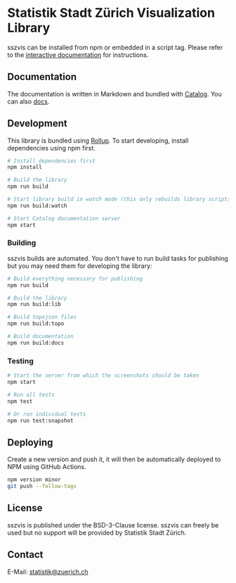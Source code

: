 # Statistik Stadt Zürich Visualization Library

sszvis can be installed from npm or embedded in a script tag. Please refer to the [interactive documentation](https://statistikstadtzuerich.github.io/sszvis/) for instructions.

## Documentation

The documentation is written in Markdown and bundled with [Catalog](https://www.catalog.style/). You can also [docs](docs).

## Development

This library is bundled using [Rollup](https://rollupjs.org/). To start developing, install dependencies using npm first.

```sh
# Install dependencies first
npm install

# Build the library
npm run build

# Start library build in watch mode (this only rebuilds library scripts, not things like topojson)
npm run build:watch

# Start Catalog documentation server
npm start
```

### Building

sszvis builds are automated. You don't have to run build tasks for publishing but you may need them for developing the library:

```sh
# Build everything necessary for publishing
npm run build

# Build the library
npm run build:lib

# Build topojson files
npm run build:topo

# Build documentation
npm run build:docs
```

### Testing

```sh
# Start the server from which the screenshots should be taken
npm start

# Run all tests
npm test

# Or run individual tests
npm run test:snapshot
```

## Deploying

Create a new version and push it, it will then be automatically deployed to NPM using GitHub Actions.

```sh
npm version minor
git push --follow-tags
```

## License

sszvis is published under the BSD-3-Clause license. sszvis can freely be used but no support will be provided by Statistik Stadt Zürich.

## Contact

E-Mail: [statistik@zuerich.ch](mailto:statistik@zuerich.ch)
